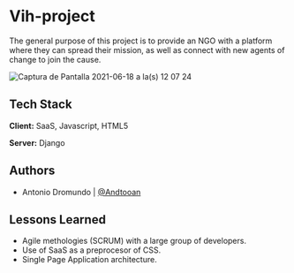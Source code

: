 # Vih-project

The general purpose of this project is to provide an NGO with a platform where they can spread their mission, as well as connect with new agents of change to join the cause.

![Captura de Pantalla 2021-06-18 a la(s) 12 07 24](https://user-images.githubusercontent.com/72485462/122595216-c0b31680-d02d-11eb-8d00-e61ff1dd5841.png)

## Tech Stack

**Client:** SaaS, Javascript, HTML5

**Server:** Django

## Authors

- Antonio Dromundo | [@Andtooan](https://github.com/Bostjanrivera)

## Lessons Learned

- Agile methologies (SCRUM) with a large group of developers.
- Use of SaaS as a preprocesor of CSS.
- Single Page Application architecture.
